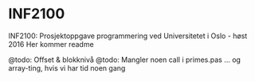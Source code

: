 # INF2100
INF2100: Prosjektoppgave programmering ved Universitetet i Oslo - høst 2016
Her kommer readme



@todo: Offset & blokknivå
@todo: Mangler noen call i primes.pas ... og array-ting, hvis vi har tid noen gang